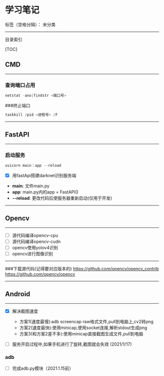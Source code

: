 # 学习笔记

标签（空格分隔）： 未分类

---
目录索引

[TOC]

## **CMD**
---------------------------------------------------------
### 查询端口占用
```PowerShell
netstat -ano|findstr <端口号>
```
###终止端口
```PowerShell
taskkill /pid <进程号> /F
```

---------------------------------------------------------
## **FastAPI**
---------------------------------------------------------
### 启动服务
```PowerShell
uvicorn main：app --reload
```
 - [x]  用fastApi搭建darknet识别服务端

 - **main**: 文件main.py
 - **app**: main.py内的app = FastAPI()
 - **--reload**: 更改代码后使服务器重新启动(仅用于开发)
 

---------------------------------------------------------
## **Opencv**
---------------------------------------------------------
 - [ ]  源代码编译opencv-cpu
 - [ ]  源代码编译opencv-cudn
 - [ ]  opencv使用yolov4识别
 - [ ]  opencv进行图像识别

---------------------------------------------------------
###下载源代码(记得要对应版本的)
https://github.com/opencv/opencv_contrib
https://github.com/opencv/opencv


 
---------------------------------------------------------
## **Android**
---------------------------------------------------------
 - [x]  解决截图速度
  
    - 方案1(速度最慢):adb screencap raw格式文件,pull到电脑上,cv2转png
    - 方案2(速度最快):使用minicap,使用socket连接,解析stdout生成png
    - 方案3(和方案2差不多):使用minicap直接截图生成文件,pull到电脑
 - [ ]  服务开启过程中,如果手机进行了旋转,截图就会失效 (2021/1/17)
  

### adb

 - [ ] 完成adb.py模块（2021.1.15前）
